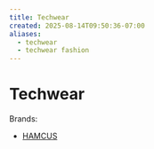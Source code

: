 ```yaml
---
title: Techwear
created: 2025-08-14T09:50:36-07:00
aliases:
  - techwear
  - techwear fashion
---
```


# Techwear

Brands:
- [HAMCUS](hamcus.md)
